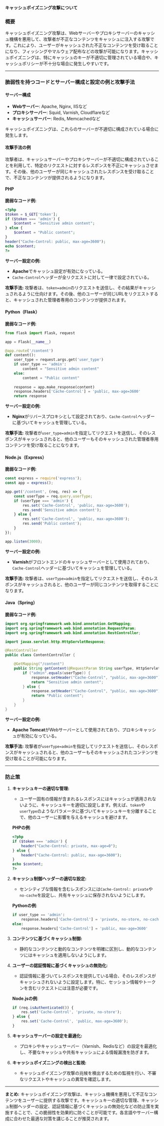 **キャッシュポイズニング攻撃について**

### **概要**

キャッシュポイズニング攻撃は、Webサーバーやプロキシサーバーのキャッシュ機構を悪用して、攻撃者が不正なコンテンツをキャッシュに注入する攻撃です。これにより、ユーザーがキャッシュされた不正なコンテンツを受け取ることになり、フィッシングやマルウェア配布などの攻撃が可能になります。キャッシュポイズニングは、特にキャッシュのキーが不適切に管理されている場合や、キャッシュポリシーが不十分な場合に発生しやすいです。

---

### **脆弱性を持つコードとサーバー構成と設定の例と攻撃手法**

#### **サーバー構成**

- **Webサーバー**: Apache, Nginx, IISなど
- **プロキシサーバー**: Squid, Varnish, Cloudflareなど
- **キャッシュサーバー**: Redis, Memcachedなど

キャッシュポイズニングは、これらのサーバーが不適切に構成されている場合に発生します。

#### **攻撃手法の例**

攻撃者は、キャッシュサーバーやプロキシサーバーが不適切に構成されていることを利用して、特定のリクエストに対するレスポンスを不正にキャッシュさせます。その後、他のユーザーが同じキャッシュされたレスポンスを受け取ることで、不正なコンテンツが提供されるようになります。

#### **PHP**

**脆弱なコード例:**
```php
<?php
$token = $_GET['token'];
if ($token === 'admin') {
    $content = "Sensitive admin content";
} else {
    $content = "Public content";
}
header("Cache-Control: public, max-age=3600");
echo $content;
?>
```

**サーバー設定の例:**
- **Apache**でキャッシュ設定が有効になっている。
- `Cache-Control`ヘッダーが全リクエストに対して一律で設定されている。

**攻撃手法:**
攻撃者は、`token=admin`のリクエストを送信し、その結果がキャッシュされるように仕向けます。その後、他のユーザーが同じURLをリクエストすると、キャッシュされた管理者専用のコンテンツが提供されます。

#### **Python（Flask）**

**脆弱なコード例:**
```python
from flask import Flask, request

app = Flask(__name__)

@app.route('/content')
def content():
    user_type = request.args.get('user_type')
    if user_type == 'admin':
        content = "Sensitive admin content"
    else:
        content = "Public content"
    
    response = app.make_response(content)
    response.headers['Cache-Control'] = 'public, max-age=3600'
    return response
```

**サーバー設定の例:**
- **Nginx**がリバースプロキシとして設定されており、`Cache-Control`ヘッダーに基づいてキャッシュを管理している。

**攻撃手法:**
攻撃者が`user_type=admin`を指定してリクエストを送信し、そのレスポンスがキャッシュされると、他のユーザーもそのキャッシュされた管理者専用コンテンツを受け取ることになります。

#### **Node.js（Express）**

**脆弱なコード例:**
```javascript
const express = require('express');
const app = express();

app.get('/content', (req, res) => {
    const userType = req.query.userType;
    if (userType === 'admin') {
        res.set('Cache-Control', 'public, max-age=3600');
        res.send('Sensitive admin content');
    } else {
        res.set('Cache-Control', 'public, max-age=3600');
        res.send('Public content');
    }
});

app.listen(3000);
```

**サーバー設定の例:**
- **Varnish**がフロントエンドのキャッシュサーバーとして使用されており、`Cache-Control`ヘッダーに基づいてキャッシュを管理している。

**攻撃手法:**
攻撃者は、`userType=admin`を指定してリクエストを送信し、そのレスポンスがキャッシュされると、他のユーザーが同じコンテンツを取得することになります。

#### **Java（Spring）**

**脆弱なコード例:**
```java
import org.springframework.web.bind.annotation.GetMapping;
import org.springframework.web.bind.annotation.RequestParam;
import org.springframework.web.bind.annotation.RestController;

import javax.servlet.http.HttpServletResponse;

@RestController
public class ContentController {

    @GetMapping("/content")
    public String getContent(@RequestParam String userType, HttpServletResponse response) {
        if ("admin".equals(userType)) {
            response.setHeader("Cache-Control", "public, max-age=3600");
            return "Sensitive admin content";
        } else {
            response.setHeader("Cache-Control", "public, max-age=3600");
            return "Public content";
        }
    }
}
```

**サーバー設定の例:**
- **Apache Tomcat**がWebサーバーとして使用されており、プロキシキャッシュが有効になっている。

**攻撃手法:**
攻撃者が`userType=admin`を指定してリクエストを送信し、そのレスポンスがキャッシュされると、他のユーザーもそのキャッシュされたコンテンツを受け取ることが可能になります。

---

### **防止策**

1. **キャッシュキーの適切な管理:**
   - ユーザー固有の情報が含まれるレスポンスにはキャッシュが適用されないように、キャッシュキーを適切に設定します。例えば、`token`や`userType`のようなパラメータに基づいてキャッシュキーを分離することで、他のユーザーに影響を与えるキャッシュを避けます。

   **PHPの例**:
   ```php
   <?php
   if ($token === 'admin') {
       header("Cache-Control: private, max-age=0");
   } else {
       header("Cache-Control: public, max-age=3600");
   }
   echo $content;
   ?>
   ```

2. **キャッシュ制御ヘッダーの適切な設定:**
   - センシティブな情報を含むレスポンスには`Cache-Control: private`や`no-cache`を設定し、共有キャッシュに保存されないようにします。

   **Pythonの例**:
   ```python
   if user_type == 'admin':
       response.headers['Cache-Control'] = 'private, no-store, no-cache, must-revalidate'
   else:
       response.headers['Cache-Control'] = 'public, max-age=3600'
   ```

3. **コンテンツに基づくキャッシュ制御:**
   - 静的なコンテンツと動的なコンテンツを明確に区別し、動的なコンテンツにはキャッシュを適用しないようにします。

4. **ユーザーの認証情報に基づくキャッシュの無効化:**
   - 認証情報に基づいてレスポンスを提供している場合、そのレスポンスがキャッシュされないように設定します。特に、セッション情報やトークンを含むリクエストには注意が必要です。

   **Node.jsの例**:
   ```javascript
   if (req.isAuthenticated()) {
       res.set('Cache-Control', 'private, no-store');
   } else {
       res.set('Cache-Control', 'public, max-age=3600');
   }
   ```

5. **キャッシュサーバーの設定を最適化:**
   - プロキシやキャッシュサーバー（Varnish、Redisなど）の設定を最適化し、不要なキャッシュや共有キャッシュによる情報漏洩を防ぎます。

6. **キャッシュポイズニングの検出と監視:**
   - キャッシュポイズニング攻撃の兆候を検出するための監視を行い、不審なリクエストやキャッシュの異常を確認します。

---

**まとめ:**
キャッシュポイズニング攻撃は、キャッシュ機構を悪用して不正なコンテンツをユーザーに提供する攻撃です。キャッシュキーの適切な管理、キャッシュ制御ヘッダーの設定、認証情報に基づくキャッシュの無効化などの防止策を実施することで、この脆弱性を効果的に防ぐことが可能です。各言語やサーバー構成に合わせた最適な対策を講じることが推奨されます。